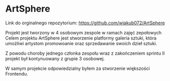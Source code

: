 # ArtSphere

Link do orginalnego repozytorium: https://github.com/wjakub072/ArtSphere

Projekt jest tworzony w 4 osobowym zespole w ramach zajęć zepołowych
Celem projektu ArtSphere jest stworzenie platformy galeria sztuki,
która umożliwi artystom promowoanie oraz sprzedawanie swoich dzieł sztuki.

Z powodu choroby jednego członka zespołu wraz z zakończeniem sprintu II 
projekt był kontynuowany z grupie 3 osobowej.

W samym projekcie odpowiedzialny byłem za stworzenie większości Frontendu.
